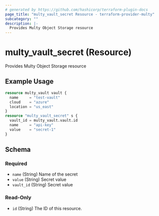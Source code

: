 ```yaml
---
# generated by https://github.com/hashicorp/terraform-plugin-docs
page_title: "multy_vault_secret Resource - terraform-provider-multy"
subcategory: ""
description: |-
  Provides Multy Object Storage resource
---
```


# multy_vault_secret (Resource)

Provides Multy Object Storage resource

## Example Usage

```terraform
resource multy_vault vault {
  name     = "test-vault"
  cloud    = "azure"
  location = "us_east"
}
resource "multy_vault_secret" s {
  vault_id = multy_vault.vault.id
  name     = "api-key"
  value    = "secret-1"
}
```

<!-- schema generated by tfplugindocs -->
## Schema

### Required

- `name` (String) Name of the secret
- `value` (String) Secret value
- `vault_id` (String) Secret value

### Read-Only

- `id` (String) The ID of this resource.


